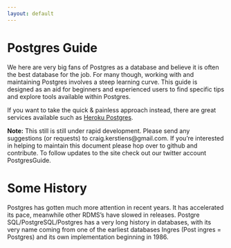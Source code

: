 ```yaml
---
layout: default
---
```


# Postgres Guide

We here are very big fans of Postgres as a database and believe it is often the best database for the job. For many though, working with and maintaining Postgres involves a steep learning curve. This guide is designed as an aid for beginners and experienced users to find specific tips and explore tools available within Postgres.

If you want to take the quick & painless approach instead, there are great services available such as [Heroku Postgres](http://postgres.heroku.com/).

<div class="note">
<strong>Note:</strong>
This still is still under rapid development. Please send any suggestions (or requests) to craig.kerstiens@gmail.com. If you’re interested in helping to maintain this document please hop over to github and contribute. To follow updates to the site check out our twitter account PostgresGuide.
</div>

# Some History

Postgres has gotten much more attention in recent years. It has accelerated its pace, meanwhile other RDMS’s have slowed in releases. Postgre SQL/PostgreSQL/Postgres has a very long history in databases, with its very name coming from one of the earliest databases Ingres (Post ingres = Postgres) and its own implementation beginning in 1986.
